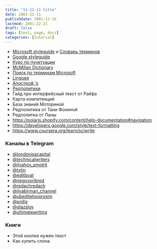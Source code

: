 ```yaml
---
title: "11-12-11 title"
date: 2001-22-11
publishdate: 2001-22-19
lastmod: 2001-22-21
draft: false
tags: [test, page, docs]
categories: [tutorial]
---
```


* [Microsoft styleguide](https://docs.microsoft.com/en-us/style-guide/welcome/)
 и [Словарь терминов](https://www.microsoft.com/ru-ru/language/Search?&searchTerm=notify&langID=635&Source=true&productid=0)
* [Google styleguide](https://developers.google.com/style/)
* [Курс по пунктуации](https://www.grammarbook.com/punctuation_rules.asp)
* [McMillan Dictionary](https://www.macmillandictionary.com/Grammarly)
* [Поиск по терминам Microsoft](https://www.microsoft.com/en-us/language/Search?&searchTerm=версионирование&langID=635&Source=false&productid=undefined)
* [Linguee](https://www.linguee.ru/русский-английский/search?source=auto&query=)
* [Апостроф ‘s](https://grammarway.com/ru/possessive-case)
* [Редполитики](http://rdpk.ru)
* Гайд про интерфейсный текст от Райфа
* Карта компетенций 
* База знаний Моториной
* Редполитика от Тани Фокиной
* Редполитка от Ланы
* https://polaris.shopify.com/content/help-documentation#navigation 
* https://developers.google.com/style/text-formatting
* https://www.coursera.org/learn/sciwrite

### Каналы в Telegram

* [@londonisacapital](https://t.me/londonisacapital) 
* [@technicalwriters](t.me/technicalwriters)
* [@ilyahov_smotrit](t.me/@ilyahov_smotrit)
* [@txtin](t.me/txtin)
* [@editboat](t.me/editboat)
* [@negovoribred](t.me/negovoribred)
* [@redachredach](t.me/redachredach)
* [@ilyabirman_channel](t.me/ilyabirman_channel)
* [@ubeditelnoprosim](t.me/ubeditelnoprosim)
* [@prdlg](t.me/prdlg)
* [@glazslov](t.me/glazslov)
* [@ultimatewriting](t.me/ultimatewriting)

### Книги

* Этой кнопке нужен текст
* Как купить слона
